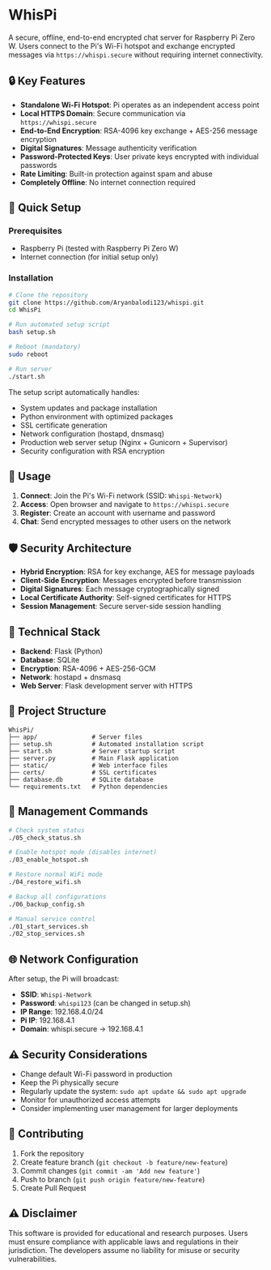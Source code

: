 # WhisPi

A secure, offline, end-to-end encrypted chat server for Raspberry Pi Zero W. Users connect to the Pi's Wi-Fi hotspot and exchange encrypted messages via `https://whispi.secure` without requiring internet connectivity.

## 🔒 Key Features

- **Standalone Wi-Fi Hotspot**: Pi operates as an independent access point
- **Local HTTPS Domain**: Secure communication via `https://whispi.secure`
- **End-to-End Encryption**: RSA-4096 key exchange + AES-256 message encryption
- **Digital Signatures**: Message authenticity verification
- **Password-Protected Keys**: User private keys encrypted with individual passwords
- **Rate Limiting**: Built-in protection against spam and abuse
- **Completely Offline**: No internet connection required

## 🚀 Quick Setup

### Prerequisites
- Raspberry Pi (tested with Raspberry Pi Zero W)
- Internet connection (for initial setup only)

### Installation
```bash
# Clone the repository
git clone https://github.com/Aryanbalodi123/whispi.git
cd WhisPi

# Run automated setup script
bash setup.sh

# Reboot (mandatory)
sudo reboot

# Run server
./start.sh
```

The setup script automatically handles:
- System updates and package installation
- Python environment with optimized packages
- SSL certificate generation
- Network configuration (hostapd, dnsmasq)
- Production web server setup (Nginx + Gunicorn + Supervisor)
- Security configuration with RSA encryption

## 💬 Usage

1. **Connect**: Join the Pi's Wi-Fi network (SSID: `Whispi-Network`)
2. **Access**: Open browser and navigate to `https://whispi.secure`
3. **Register**: Create an account with username and password
4. **Chat**: Send encrypted messages to other users on the network

## 🛡️ Security Architecture

- **Hybrid Encryption**: RSA for key exchange, AES for message payloads
- **Client-Side Encryption**: Messages encrypted before transmission
- **Digital Signatures**: Each message cryptographically signed
- **Local Certificate Authority**: Self-signed certificates for HTTPS
- **Session Management**: Secure server-side session handling

## 🔧 Technical Stack

- **Backend**: Flask (Python)
- **Database**: SQLite
- **Encryption**: RSA-4096 + AES-256-GCM
- **Network**: hostapd + dnsmasq
- **Web Server**: Flask development server with HTTPS

## 📁 Project Structure

```
WhisPi/
├── app/               # Server files 
├── setup.sh           # Automated installation script
├── start.sh           # Server startup script
├── server.py          # Main Flask application
├── static/            # Web interface files
├── certs/             # SSL certificates
├── database.db        # SQLite database
└── requirements.txt   # Python dependencies
```

## 🔄 Management Commands

```bash
# Check system status
./05_check_status.sh

# Enable hotspot mode (disables internet)
./03_enable_hotspot.sh

# Restore normal WiFi mode
./04_restore_wifi.sh

# Backup all configurations
./06_backup_config.sh

# Manual service control
./01_start_services.sh
./02_stop_services.sh
```

## 🌐 Network Configuration

After setup, the Pi will broadcast:
- **SSID**: `Whispi-Network`
- **Password**: `whispi123` (can be changed in setup.sh)
- **IP Range**: 192.168.4.0/24
- **Pi IP**: 192.168.4.1
- **Domain**: whispi.secure → 192.168.4.1

## ⚠️ Security Considerations

- Change default Wi-Fi password in production
- Keep the Pi physically secure
- Regularly update the system: `sudo apt update && sudo apt upgrade`
- Monitor for unauthorized access attempts
- Consider implementing user management for larger deployments

## 🤝 Contributing

1. Fork the repository
2. Create feature branch (`git checkout -b feature/new-feature`)
3. Commit changes (`git commit -am 'Add new feature'`)
4. Push to branch (`git push origin feature/new-feature`)
5. Create Pull Request

## ⚠️ Disclaimer

This software is provided for educational and research purposes. Users must ensure compliance with applicable laws and regulations in their jurisdiction. The developers assume no liability for misuse or security vulnerabilities.
